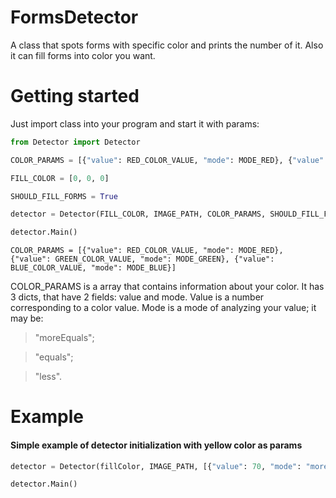 # FormsDetector
A class that spots forms with specific color and prints the number of it.
Also it can fill forms into color you want.

# Getting started

Just import class into your program and start it with params:

```python
from Detector import Detector

COLOR_PARAMS = [{"value": RED_COLOR_VALUE, "mode": MODE_RED}, {"value": GREEN_COLOR_VALUE, "mode": MODE_GREEN}, {"value": BLUE_COLOR_VALUE, "mode": MODE_BLUE}]

FILL_COLOR = [0, 0, 0]

SHOULD_FILL_FORMS = True

detector = Detector(FILL_COLOR, IMAGE_PATH, COLOR_PARAMS, SHOULD_FILL_FORMS)

detector.Main()
```

```
COLOR_PARAMS = [{"value": RED_COLOR_VALUE, "mode": MODE_RED}, {"value": GREEN_COLOR_VALUE, "mode": MODE_GREEN}, {"value": BLUE_COLOR_VALUE, "mode": MODE_BLUE}]
```

COLOR_PARAMS is a array that contains information about your color.
It has 3 dicts, that have 2 fields: value and mode.
Value is a number corresponding to a color value.
Mode is a mode of analyzing your value; it may be:
> "moreEquals";

> "equals"; 

> "less".

# Example
#### Simple example of detector initialization with yellow color as params

```python
detector = Detector(fillColor, IMAGE_PATH, [{"value": 70, "mode": "moreEquals"}, {"value": 70, "mode": "moreEquals"}, {"value": 150, "mode": "less"}], True)

detector.Main()
```


